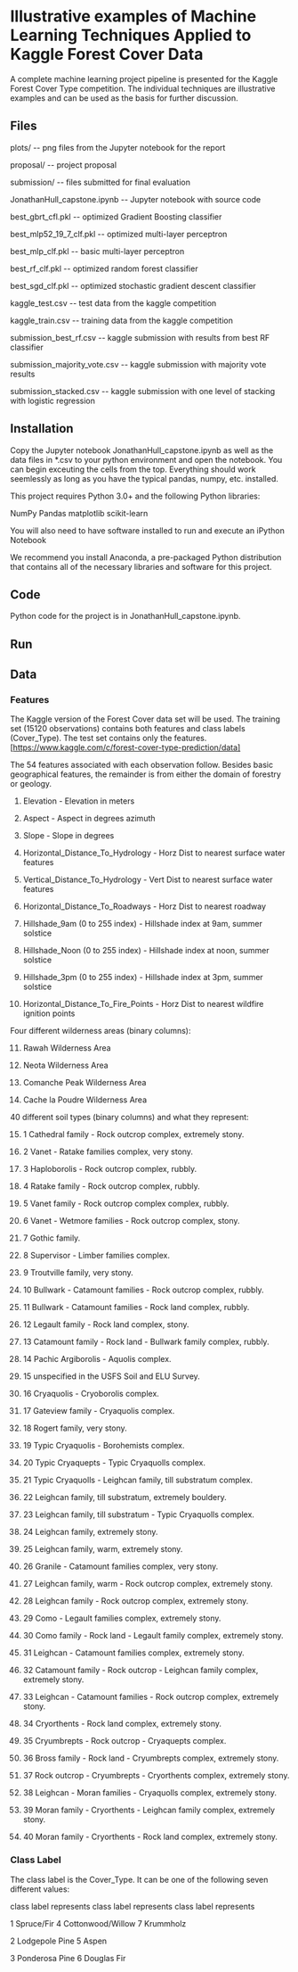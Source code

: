 # Illustrative examples of Machine Learning Techniques Applied to Kaggle Forest Cover Data

A complete machine learning project pipeline is presented for the Kaggle Forest Cover Type competition.  The individual techniques are illustrative examples and can be used as the basis for further discussion.

## Files

plots/ -- png files from the Jupyter notebook for the report

proposal/ -- project proposal

submission/ -- files submitted for final evaluation

JonathanHull_capstone.ipynb -- Jupyter notebook with source code

best_gbrt_cfl.pkl -- optimized Gradient Boosting classifier

best_mlp52_19_7_clf.pkl	 -- optimized multi-layer perceptron

best_mlp_clf.pkl -- basic multi-layer perceptron

best_rf_clf.pkl	-- optimized random forest classifier

best_sgd_clf.pkl -- optimized stochastic gradient descent classifier

kaggle_test.csv	-- test data from the kaggle competition

kaggle_train.csv -- training data from the kaggle competition

submission_best_rf.csv	-- kaggle submission with results from best RF classifier

submission_majority_vote.csv -- kaggle submission with majority vote results

submission_stacked.csv -- kaggle submission with one level of stacking with logistic regression

## Installation

Copy the Jupyter notebook JonathanHull_capstone.ipynb as well as the data files in \*.csv to your python environment and open the notebook.  You can begin exceuting the cells from the top.  Everything should work seemlessly as long as you have the typical pandas, numpy, etc. installed.

This project requires Python 3.0+ and the following Python libraries:

NumPy
Pandas
matplotlib
scikit-learn

You will also need to have software installed to run and execute an iPython Notebook

We recommend you install Anaconda, a pre-packaged Python distribution that contains all of the necessary libraries and software for this project.

## Code

Python code for the project is in JonathanHull_capstone.ipynb.

## Run

## Data
### Features

The Kaggle version of the Forest Cover data set will be used.  The training set (15120 observations) contains both features and class labels (Cover_Type).  The test set contains only the features.  [https://www.kaggle.com/c/forest-cover-type-prediction/data]

The 54 features associated with each observation follow.  Besides basic geographical features, the remainder is from either the domain of forestry or geology.

1.	Elevation - Elevation in meters

2.	Aspect - Aspect in degrees azimuth

3.	Slope - Slope in degrees

4.	Horizontal_Distance_To_Hydrology - Horz Dist to nearest surface water features

5.	Vertical_Distance_To_Hydrology - Vert Dist to nearest surface water features

6.	Horizontal_Distance_To_Roadways - Horz Dist to nearest roadway

7.	Hillshade_9am (0 to 255 index) - Hillshade index at 9am, summer solstice

8.	Hillshade_Noon (0 to 255 index) - Hillshade index at noon, summer solstice

9.	Hillshade_3pm (0 to 255 index) - Hillshade index at 3pm, summer solstice

10.	Horizontal_Distance_To_Fire_Points - Horz Dist to nearest wildfire ignition points

Four different wilderness areas (binary columns):

11.	Rawah Wilderness Area

12.	Neota Wilderness Area

13.	Comanche Peak Wilderness Area

14.	Cache la Poudre Wilderness Area

40 different soil types (binary columns) and what they represent:

15.	1 Cathedral family - Rock outcrop complex, extremely stony.

16.	2 Vanet - Ratake families complex, very stony.

17.	3 Haploborolis - Rock outcrop complex, rubbly.

18.	4 Ratake family - Rock outcrop complex, rubbly.

19.	5 Vanet family - Rock outcrop complex complex, rubbly.

20.	6 Vanet - Wetmore families - Rock outcrop complex, stony.

21.	7 Gothic family.

22.	8 Supervisor - Limber families complex.

23.	9 Troutville family, very stony.

24.	10 Bullwark - Catamount families - Rock outcrop complex, rubbly.

25.	11 Bullwark - Catamount families - Rock land complex, rubbly.

26.	12 Legault family - Rock land complex, stony.

27.	13 Catamount family - Rock land - Bullwark family complex, rubbly.

28.	14 Pachic Argiborolis - Aquolis complex.

29.	15 unspecified in the USFS Soil and ELU Survey.

30.	16 Cryaquolis - Cryoborolis complex.

31.	17 Gateview family - Cryaquolis complex.

32.	18 Rogert family, very stony.

33.	19 Typic Cryaquolis - Borohemists complex.

34.	20 Typic Cryaquepts - Typic Cryaquolls complex.

35.	21 Typic Cryaquolls - Leighcan family, till substratum complex.

36.	22 Leighcan family, till substratum, extremely bouldery.

37.	23 Leighcan family, till substratum - Typic Cryaquolls complex.

38.	24 Leighcan family, extremely stony.

39.	25 Leighcan family, warm, extremely stony.

40.	26 Granile - Catamount families complex, very stony.

41.	27 Leighcan family, warm - Rock outcrop complex, extremely stony.

42.	28 Leighcan family - Rock outcrop complex, extremely stony.

43.	29 Como - Legault families complex, extremely stony.

44.	30 Como family - Rock land - Legault family complex, extremely stony.

45.	31 Leighcan - Catamount families complex, extremely stony.

46.	32 Catamount family - Rock outcrop - Leighcan family complex, extremely stony.

47.	33 Leighcan - Catamount families - Rock outcrop complex, extremely stony.

48.	34 Cryorthents - Rock land complex, extremely stony.

49.	35 Cryumbrepts - Rock outcrop - Cryaquepts complex.

50.	36 Bross family - Rock land - Cryumbrepts complex, extremely stony.

51.	37 Rock outcrop - Cryumbrepts - Cryorthents complex, extremely stony.

52.	38 Leighcan - Moran families - Cryaquolls complex, extremely stony.

53.	39 Moran family - Cryorthents - Leighcan family complex, extremely stony.

54.	40 Moran family - Cryorthents - Rock land complex, extremely stony.

### Class Label

The class label is the Cover_Type.  It can be one of the following seven different values:

class label	represents	class label	represents	class label	represents

1	Spruce/Fir	4	Cottonwood/Willow	7	Krummholz

2	Lodgepole Pine	5	Aspen		

3	Ponderosa Pine	6	Douglas Fir		


